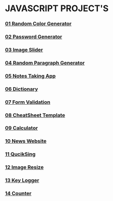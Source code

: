 # JAVASCRIPT PROJECT'S
### [01 Random Color Generator](./01-Random-Color-Generator/)
### [02 Password Generator](./02_Password_Generator/)
### [03 Image Slider](./03_Image_Slider/)
### [04 Random Paragraph Generator](./04_Random_Paragraph_Generator/)
### [05 Notes Taking App](./05_Notes_Taking_App/)
### [06 Dictionary](./06_Dictionary/)
### [07 Form Validation](./07_Form_Validation/)
### [08 CheatSheet Template](./08_CheatSheet_Template/)
### [09 Calculator](./09_Calculator/)
### [10 News Website](./10_News_website/)
### [11 QucikSing](./11_quicksign/)
### [12 Image Resize](./12_image_resize/)
### [13 Key Logger](./13_key_logger/)
### [14 Counter](./14_coutner/)